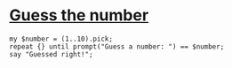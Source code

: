 [1]: http://rosettacode.org/wiki/Guess_the_number

# [Guess the number][1]

```perl6
my $number = (1..10).pick;
repeat {} until prompt("Guess a number: ") == $number;
say "Guessed right!";
```